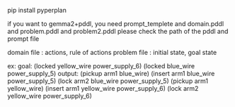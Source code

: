 pip install pyperplan

if you want to gemma2+pddl, you need prompt_templete and domain.pddl and problem.pddl and problem2.pddl
please check the path of the pddl and prompt file

domain file : actions, rule of actions
problem file : initial state, goal state

ex:
goal:
(locked yellow_wire power_supply_6) (locked blue_wire power_supply_5)
output:
(pickup arm1 blue_wire)
(insert arm1 blue_wire power_supply_5)
(lock arm2 blue_wire power_supply_5)
(pickup arm1 yellow_wire)
(insert arm1 yellow_wire power_supply_6)
(lock arm2 yellow_wire power_supply_6)
